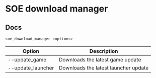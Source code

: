 # SOE download manager

## Docs

```sh
soe_download_manager <options>
```

| Option            | Description                          |
|-------------------|--------------------------------------|
| --update_game     | Downloads the latest game update     |
| --update_launcher | Downloads the latest launcher update |
